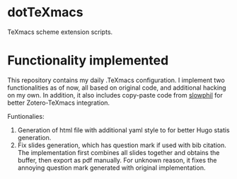 # dotTeXmacs
TeXmacs scheme extension scripts.

# Functionality implemented
This repository contains my daily .TeXmacs configuration. I implement two functionalities as of now, all based on original code, and additional hacking on my own. In addition, it also includes copy-paste code from [slowphil](https://github.com/slowphil/zotexmacs) for better Zotero-TeXmacs integration.

Funtionalies:

1. Generation of html file with additional yaml style to for better Hugo statis generation.
2. Fix slides generation, which has question mark if used with bib citation. The implementation first combines all slides together and obtains the buffer, then export as pdf manually. For unknown reason, it fixes the annoying question mark generated with original implementation.